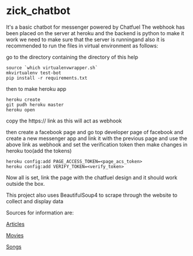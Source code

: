 # zick_chatbot
It's a basic chatbot for messenger powered by Chatfuel
The webhook has been placed on the server at heroku and the backend is python
to make it work we need to make sure that the server is runningand also it is recommended to 
run the files in virtual environment as follows:

go to the directory containing the directory of this help

~~~
source `which virtualenvwrapper.sh`
mkvirtualenv test-bot
pip install -r requirements.txt
~~~

then to make heroku app

~~~
heroku create
git pudh heroku master
heroku open
~~~
copy the https:// link as this will act as webhook

then create a facebook page and go top developer page of facebook and create a new messenger
app and link it with the previous page and use the above link as webhook and set the verification token
then make changes in heroku too(add the tokens)
~~~
heroku config:add PAGE_ACCESS_TOKEN=<page_acs_token>
heroku config:add VERIFY_TOKEN=<verify_token>
~~~
Now all is set, link the page with the chatfuel design and it should work outside the box.

This project also uses BeautifulSoup4 to scrape through the website to collect and display data

Sources for information are:

[Articles](https://www.theguardian.com/)

[Movies](http://www.imdb.com/)

[Songs](http://www.billboard.com/)
